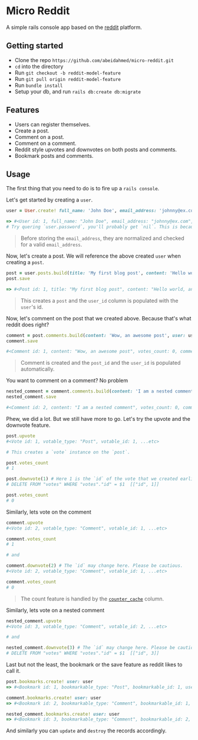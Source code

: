 # Micro Reddit

A simple rails console app based on the [reddit](https://reddit.com) platform.

## Getting started

- Clone the repo `https://github.com/abeidahmed/micro-reddit.git`
- `cd` into the directory
- Run `git checkout -b reddit-model-feature`
- Run `git pull origin reddit-model-feature`
- Run `bundle install`
- Setup your db, and run `rails db:create db:migrate`

## Features

- Users can register themselves.
- Create a post.
- Comment on a post.
- Comment on a comment.
- Reddit style upvotes and downvotes on both posts and comments.
- Bookmark posts and comments.

## Usage

The first thing that you need to do is to fire up a `rails console`.

Let's get started by creating a `user`.

```ruby
user = User.create! full_name: 'John Doe', email_address: 'johnny@ex.com', password: 'secretpassword'

=> #<User id: 1, full_name: "John Doe", email_address: "johnny@ex.com", password_digest: [FILTERED], ...etc>
# Try quering `user.password`, you'll probably get `nil`. This is because the password's are hashed before storing.
```

> Before storing the `email_address`, they are normalized and checked for a valid `email_address`.

Now, let's create a post. We will reference the above created `user` when creating a `post`.

```ruby
post = user.posts.build(title: 'My first blog post', content: 'Hello world, an awesome day indeed')
post.save

=> #<Post id: 1, title: "My first blog post", content: "Hello world, an awesome day indeed", votes_count: 0, user_id: 1, .... etc>
```

> This creates a `post` and the `user_id` column is populated with the `user`'s id.

Now, let's comment on the post that we created above. Because that's what reddit does right?

```ruby
comment = post.comments.build(content: 'Wow, an awesome post', user: user)
comment.save

#<Comment id: 1, content: "Wow, an awesome post", votes_count: 0, commentable_type: "Post", commentable_id: 1, user_id: 1, ... etc>
```

> Comment is created and the `post_id` and the `user_id` is populated automatically.

You want to comment on a comment? No problem

```ruby
nested_comment = comment.comments.build(content: 'I am a nested comment', user: user)
nested_comment.save

#<Comment id: 2, content: "I am a nested comment", votes_count: 0, commentable_type: "Comment", commentable_id: 1, user_id: 1, ...etc>
```

Phew, we did a lot. But we still have more to go. Let's try the upvote and the downvote feature.

```ruby
post.upvote
#<Vote id: 1, votable_type: "Post", votable_id: 1, ...etc>

# This creates a `vote` instance on the `post`.

post.votes_count
# 1

post.downvote(1) # Here 1 is the `id` of the vote that we created earlier. Normally, we could have used the controller to fetch the params and pass in the argument.
# DELETE FROM "votes" WHERE "votes"."id" = $1  [["id", 1]]

post.votes_count
# 0
```

Similarly, lets vote on the comment

```ruby
comment.upvote
#<Vote id: 2, votable_type: "Comment", votable_id: 1, ...etc>

comment.votes_count
# 1

# and

comment.downvote(2) # The `id` may change here. Please be cautious.
#<Vote id: 2, votable_type: "Comment", votable_id: 1, ...etc>

comment.votes_count
# 0
```

> The count feature is handled by the [`counter_cache`](https://api.rubyonrails.org/classes/ActiveRecord/CounterCache/ClassMethods.html) column.

Similarly, lets vote on a nested comment

```ruby
nested_comment.upvote
#<Vote id: 3, votable_type: "Comment", votable_id: 2, ...etc>

# and

nested_comment.downvote(3) # The `id` may change here. Please be cautious.
# DELETE FROM "votes" WHERE "votes"."id" = $1  [["id", 3]]
```

Last but not the least, the bookmark or the save feature as reddit likes to call it.

```ruby
post.bookmarks.create! user: user
=> #<Bookmark id: 1, bookmarkable_type: "Post", bookmarkable_id: 1, user_id: 1, ..etc>

comment.bookmarks.create! user: user
=> #<Bookmark id: 2, bookmarkable_type: "Comment", bookmarkable_id: 1, user_id: 1, ...etc>

nested_comment.bookmarks.create! user: user
=> #<Bookmark id: 3, bookmarkable_type: "Comment", bookmarkable_id: 2, user_id: 1, ...etc>
```

And similarly you can `update` and `destroy` the records accordingly.
